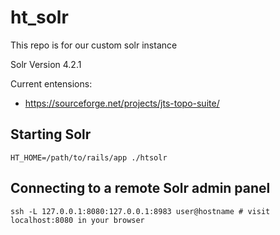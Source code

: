 ht_solr
=======

This repo is for our custom solr instance

Solr Version 4.2.1

Current entensions:
- https://sourceforge.net/projects/jts-topo-suite/

## Starting Solr
```
HT_HOME=/path/to/rails/app ./htsolr
```

## Connecting to a remote Solr admin panel
```
ssh -L 127.0.0.1:8080:127.0.0.1:8983 user@hostname # visit localhost:8080 in your browser
```
